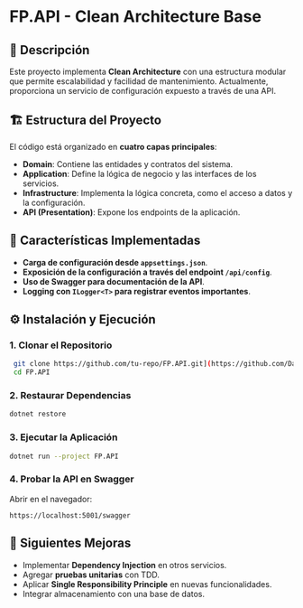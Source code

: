 # FP.API - Clean Architecture Base

## 📌 Descripción
Este proyecto implementa **Clean Architecture** con una estructura modular que permite escalabilidad y facilidad de mantenimiento. Actualmente, proporciona un servicio de configuración expuesto a través de una API.

## 🏗 Estructura del Proyecto
El código está organizado en **cuatro capas principales**:

- **Domain**: Contiene las entidades y contratos del sistema.
- **Application**: Define la lógica de negocio y las interfaces de los servicios.
- **Infrastructure**: Implementa la lógica concreta, como el acceso a datos y la configuración.
- **API (Presentation)**: Expone los endpoints de la aplicación.

## 🚀 Características Implementadas
- **Carga de configuración desde `appsettings.json`**.
- **Exposición de la configuración a través del endpoint `/api/config`**.
- **Uso de Swagger para documentación de la API**.
- **Logging con `ILogger<T>` para registrar eventos importantes**.

## ⚙ Instalación y Ejecución
### 1. Clonar el Repositorio
```sh
 git clone https://github.com/tu-repo/FP.API.git](https://github.com/Danielammmm/Clean-Architecture.git
 cd FP.API
```

### 2. Restaurar Dependencias
```sh
dotnet restore
```

### 3. Ejecutar la Aplicación
```sh
dotnet run --project FP.API
```

### 4. Probar la API en Swagger
Abrir en el navegador:
```
https://localhost:5001/swagger
```

## 📌 Siguientes Mejoras
- Implementar **Dependency Injection** en otros servicios.
- Agregar **pruebas unitarias** con TDD.
- Aplicar **Single Responsibility Principle** en nuevas funcionalidades.
- Integrar almacenamiento con una base de datos.


